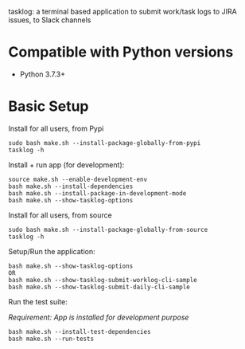 tasklog: a terminal based application to submit work/task logs to JIRA issues, to Slack channels

Compatible with Python versions
====================

- Python 3.7.3+

Basic Setup
===========

Install for all users, from Pypi

```
sudo bash make.sh --install-package-globally-from-pypi
tasklog -h
```

Install + run app (for development):

```
source make.sh --enable-development-env
bash make.sh --install-dependencies
bash make.sh --install-package-in-development-mode
bash make.sh --show-tasklog-options
````

Install for all users, from source

```
sudo bash make.sh --install-package-globally-from-source
tasklog -h
```

Setup/Run the application:

```
bash make.sh --show-tasklog-options
OR
bash make.sh --show-tasklog-submit-worklog-cli-sample
bash make.sh --show-tasklog-submit-daily-cli-sample
```

Run the test suite:

_Requirement: App is installed for development purpose_

```
bash make.sh --install-test-dependencies
bash make.sh --run-tests
```
